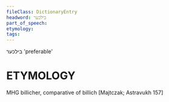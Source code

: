 ```yaml
---
fileClass: DictionaryEntry
headword: בילכער
part_of_speech: 
etymology: 
tags: 
---
```

בילכער
'preferable'

ETYMOLOGY
===========
MHG billicher, comparative of billich
[Majtczak; Astravukh 157]